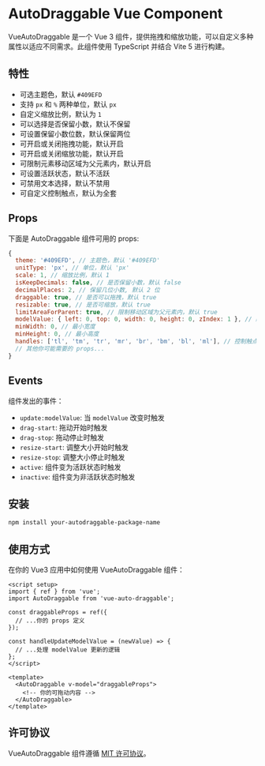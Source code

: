 
# AutoDraggable Vue Component

VueAutoDraggable 是一个 Vue 3 组件，提供拖拽和缩放功能，可以自定义多种属性以适应不同需求。此组件使用 TypeScript 并结合 Vite 5 进行构建。

## 特性

- 可选主题色，默认 `#409EFD`
- 支持 `px` 和 `%` 两种单位，默认 `px`
- 自定义缩放比例，默认为 `1`
- 可以选择是否保留小数，默认不保留
- 可设置保留小数位数，默认保留两位
- 可开启或关闭拖拽功能，默认开启
- 可开启或关闭缩放功能，默认开启
- 可限制元素移动区域为父元素内，默认开启
- 可设置活跃状态，默认不活跃
- 可禁用文本选择，默认不禁用
- 可自定义控制触点，默认为全套

## Props

下面是 AutoDraggable 组件可用的 props:

```javascript
{
  theme: '#409EFD', // 主题色，默认 '#409EFD'
  unitType: 'px', // 单位，默认 'px'
  scale: 1, // 缩放比例，默认 1
  isKeepDecimals: false, // 是否保留小数，默认 false
  decimalPlaces: 2, // 保留几位小数, 默认 2 位
  draggable: true, // 是否可以拖拽，默认 true
  resizable: true, // 是否可缩放，默认 true
  limitAreaForParent: true, // 限制移动区域为父元素内，默认 true
  modelValue: { left: 0, top: 0, width: 0, height: 0, zIndex: 1 }, // 默认模型值
  minWidth: 0, // 最小宽度
  minHeight: 0, // 最小高度
  handles: ['tl', 'tm', 'tr', 'mr', 'br', 'bm', 'bl', 'ml'], // 控制触点
  // 其他你可能需要的 props...
}
```

## Events

组件发出的事件：

- `update:modelValue`: 当 `modelValue` 改变时触发
- `drag-start`: 拖动开始时触发
- `drag-stop`: 拖动停止时触发
- `resize-start`: 调整大小开始时触发
- `resize-stop`: 调整大小停止时触发
- `active`: 组件变为活跃状态时触发
- `inactive`: 组件变为非活跃状态时触发

## 安装

```bash
npm install your-autodraggable-package-name
```

## 使用方式

在你的 Vue3 应用中如何使用 VueAutoDraggable 组件：

```vue
<script setup>
import { ref } from 'vue';
import AutoDraggable from 'vue-auto-draggable';

const draggableProps = ref({
  // ...你的 props 定义
});

const handleUpdateModelValue = (newValue) => {
  // ...处理 modelValue 更新的逻辑
};
</script>

<template>
  <AutoDraggable v-model="draggableProps">
    <!-- 你的可拖动内容 -->
  </AutoDraggable>
</template>
```


## 许可协议

VueAutoDraggable 组件遵循 [MIT 许可协议](./LICENSE)。